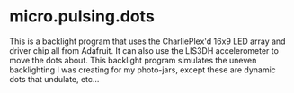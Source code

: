 # micro.pulsing.dots

This is a backlight program that uses the CharliePlex'd 16x9 LED array and driver chip all from Adafruit.  It can also use the LIS3DH accelerometer to move the dots about.  This backlight program simulates the uneven backlighting I was creating for my photo-jars, except these are dynamic dots that undulate, etc...
